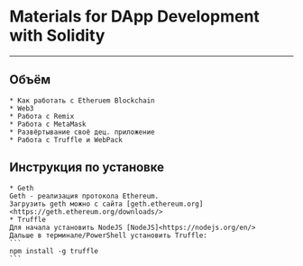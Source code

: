 # Materials for DApp Development with Solidity

<hr>

## Объём 
	* Как работать с Etheruem Blockchain
	* Web3
	* Работа с Remix
	* Работа с MetaMask
	* Развёртывание своё дец. приложение
	* Работа с Truffle и WebPack


## Инструкция по установке
	* Geth 
	Geth - реализация протокола Ethereum. 
	Загрузить geth можно с сайта [geth.ethereum.org]<https://geth.ethereum.org/downloads/>
	* Truffle
	Для начала установить NodeJS [NodeJS]<https://nodejs.org/en/>
	Дальше в терминале/PowerShell установить Truffle:
	```
	npm install -g truffle
	```